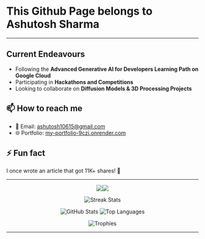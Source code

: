 # This Github Page belongs to **Ashutosh Sharma**

---

## Current Endeavours

* Following the **Advanced Generative AI for Developers Learning Path on Google Cloud**
* Participating in **Hackathons and Competitions**
* Looking to collaborate on **Diffusion Models & 3D Processing Projects**

## 📫 How to reach me

* 📧 Email: [ashutosh10615@gmail.com](mailto:ashutosh10615@gmail.com)
* 🌐 Portfolio: [my-portfolio-9czj.onrender.com](https://my-portfolio-9czj.onrender.com)

## ⚡ Fun fact

I once wrote an article that got 11K+ shares! 🎉

---

<p align="center" style="font-size:0; margin:0; padding:0;">
  <a href="https://x.com/ashutosh10615"><img src="https://img.shields.io/badge/@ashutosh10615-000000?logo=x&logoColor=white&style=flat-square" alt="X" /></a><!--
  --><a href="https://www.linkedin.com/in/ashutosh-sharma-7271b01a0"><img src="https://img.shields.io/badge/in-Ashutosh%20Sharma-0077B5?logo=linkedin&logoColor=white&style=flat-square" alt="LinkedIn" /></a>
</p>

<!-- Activity and Streak Graphs -->

<p align="center">
  <img src="https://github-readme-streak-stats.herokuapp.com/?user=AshTron811&theme=radical" alt="Streak Stats" />
</p>

<!-- GitHub Profile Stats, Trophies, and Graphs -->

<p align="center">
  <img src="https://github-readme-stats.vercel.app/api?username=AshTron811&show_icons=true&theme=radical&count_private=true" alt="GitHub Stats" />
  <img src="https://github-readme-stats.vercel.app/api/top-langs/?username=AshTron811&layout=donut&langs_count=8&theme=radical" alt="Top Languages" />
</p>

<p align="center">
  <img src="https://github-profile-trophy.vercel.app/?username=AshTron811&theme=radical&row=1&column=7&margin-w=15&margin-h=15" alt="Trophies" />
</p>

---

